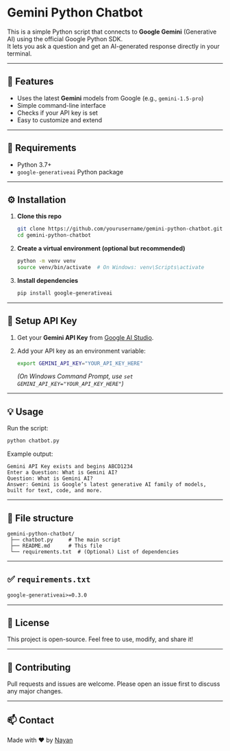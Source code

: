 # Gemini Python Chatbot

This is a simple Python script that connects to **Google Gemini** (Generative AI) using the official Google Python SDK.  
It lets you ask a question and get an AI-generated response directly in your terminal.

---

## 📌 Features

- Uses the latest **Gemini** models from Google (e.g., `gemini-1.5-pro`)
- Simple command-line interface
- Checks if your API key is set
- Easy to customize and extend

---

## 🚀 Requirements

- Python 3.7+
- `google-generativeai` Python package

---

## ⚙️ Installation

1. **Clone this repo**
   ```bash
   git clone https://github.com/yourusername/gemini-python-chatbot.git
   cd gemini-python-chatbot
    ```

2. **Create a virtual environment (optional but recommended)**

   ```bash
   python -m venv venv
   source venv/bin/activate  # On Windows: venv\Scripts\activate
   ```

3. **Install dependencies**

   ```bash
   pip install google-generativeai
   ```

---

## 🔑 Setup API Key

1. Get your **Gemini API Key** from [Google AI Studio](https://aistudio.google.com/app/apikey).

2. Add your API key as an environment variable:

   ```bash
   export GEMINI_API_KEY="YOUR_API_KEY_HERE"
   ```

   *(On Windows Command Prompt, use `set GEMINI_API_KEY="YOUR_API_KEY_HERE"`)*

---

## 💡 Usage

Run the script:

```bash
python chatbot.py
```

Example output:

```
Gemini API Key exists and begins ABCD1234
Enter a Question: What is Gemini AI?
Question: What is Gemini AI?
Answer: Gemini is Google’s latest generative AI family of models, built for text, code, and more.
```

---

## 📂 File structure

```
gemini-python-chatbot/
 ├── chatbot.py     # The main script
 ├── README.md      # This file
 └── requirements.txt  # (Optional) List of dependencies
```

---

## ✅ `requirements.txt`

```txt
google-generativeai>=0.3.0
```

---

## 📝 License

This project is open-source.
Feel free to use, modify, and share it!

---

## 🤝 Contributing

Pull requests and issues are welcome.
Please open an issue first to discuss any major changes.

---

## 📫 Contact

Made with ❤️ by [Nayan](https://github.com/nayanhasnolyf)
